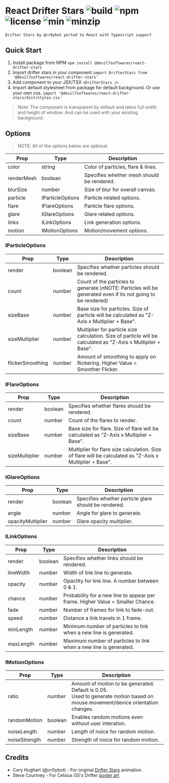 
# React Drifter Stars ![build](https://github.com/Devil7-Softwares/react-drifter-stars/workflows/build/badge.svg) ![npm](https://img.shields.io/npm/v/@devil7softwares/react-drifter-stars) ![license](https://img.shields.io/npm/l/@devil7softwares/react-drifter-stars) ![min](https://img.shields.io/bundlephobia/min/@devil7softwares/react-drifter-stars) ![minzip](https://img.shields.io/bundlephobia/minzip/@devil7softwares/react-drifter-stars)
`Drifter Stars by @cr0ybot ported to React with Typescript support`

## Quick Start
1. Install package from NPM
`npm install @devil7softwares/react-drifter-stars`
2. Import drifter stars in your component
`import DrifterStars from '@devil7softwares/react-drifter-stars'`
3. Add component to your JSX/TSX
`<DrifterStars />`
4. Import default stylesheet from package for default background. Or use your own css.
`import '@devil7softwares/react-drifter-stars/dist/styles.css'`

> Note: The component is transparent by default and takes full width and height of window. And can be used with your existing background.

## Options
> NOTE: All of the options below are optional.


|        Prop       |        Type       | Description                                                                                                                           |
|-------------------|-------------------|---------------------------------------------------------------------------------------------------------------------------------------|
| color             | string            | Color of particles, flare & lines.                                                                                                    |
| renderMesh        | boolean           | Specifies whether mesh should be rendered.                                                                                            |
| blurSize          | number            | Size of blur for overall canvas.                                                                                                      |
| particle          | IParticleOptions  | Particle related options.                                                                                                             |
| flare             | IFlareOptions     | Particle flare options.                                                                                                               |
| glare             | IGlareOptions     | Glare related options.                                                                                                                |
| links             | ILinkOptions      | Link generation options.                                                                                                              |
| motion            | IMotionOptions    | Motion/movement options.                                                                                                              |

### IParticleOptions
|        Prop       |        Type       | Description                                                                                                                           |
|-------------------|-------------------|---------------------------------------------------------------------------------------------------------------------------------------|
| render            | boolean           | Specifies whether particles should be rendered.                                                                                       |
| count             | number            | Count of the particles to generate.\nNOTE: Particles will be generated even if its not going to be rendered)                          |
| sizeBase          | number            | Base size for particles. Size of particle will be calculated as "Z-Axis x Multiplier + Base".                                         |
| sizeMultiplier    | number            | Multiplier for particle size calculation. Size of particle will be calculated as "Z-Axis x Multiplier + Base".                        |
| flickerSmoothing  | number            | Amount of smoothing to apply on flickering. Higher Value = Smoother Flicker.                                                          |

### IFlareOptions
|        Prop       |        Type       | Description                                                                                                                           |
|-------------------|-------------------|---------------------------------------------------------------------------------------------------------------------------------------|
| render            | boolean           | Specifies whether flares should be rendered.                                                                                          |
| count             | number            | Count of the flares to render.                                                                                                        |
| sizeBase          | number            | Base size for flare. Size of flare will be calculated as "Z-Axis x Multiplier + Base".                                                |
| sizeMultiplier    | number            | Multiplier for flare size calculation. Size of flare will be calculated as "Z-Axis x Multiplier + Base".                              |

### IGlareOptions
|        Prop       |        Type       | Description                                                                                                                           |
|-------------------|-------------------|---------------------------------------------------------------------------------------------------------------------------------------|
| render            | boolean           | Specifies whether particle glare should be rendered.                                                                                  |
| angle             | number            | Angle for glare to generate.                                                                                                          |
| opacityMultiplier | number            | Glare opacity multiplier.                                                                                                             |

### ILinkOptions
|        Prop       |        Type       | Description                                                                                                                           |
|-------------------|-------------------|---------------------------------------------------------------------------------------------------------------------------------------|
| render            | boolean           | Specifies whether links should be rendered.                                                                                           |
| lineWidth         | number            | Width of link line to generate.                                                                                                       |
| opacity           | number            | Opactity for link line. A number between 0 & 1.                                                                                       |
| chance            | number            | Probability for a new line to appear per frame. Higher Value = Smaller Chance.                                                        |
| fade              | number            | Number of frames for link to fade-out.                                                                                                |
| speed             | number            | Distance a link travels in 1 frame.                                                                                                   |
| minLength         | number            | Minimum number of particles to link when a new line is generated.                                                                     |
| maxLength         | number            | Maximum number of particles to link when a new line is generated.                                                                     |

### IMotionOptions
|        Prop       |        Type       | Description                                                                                                                           |
|-------------------|-------------------|---------------------------------------------------------------------------------------------------------------------------------------|
| ratio             | number            | Amount of motion to be generated. Default is 0.05.<br/>Used to generate motion based on mouse movement/device orientation changes.    |
| randomMotion      | boolean           | Enables random motions even without user interation.                                                                                  |
| noiseLength       | number            | Length of noice for random motion.                                                                                                    |
| noiseStrength     | number            | Strength of noice for random motion.                                                                                                  |

## Credits
 * Cory Hughart (@cr0ybot) - For original [Drifter Stars](https://codepen.io/cr0ybot/pen/zNyYeW) animation.
 * Steve Courtney - For Celsius GS's Drifter [poster art](http://celsiusgs.com/drifter/posters.php)
